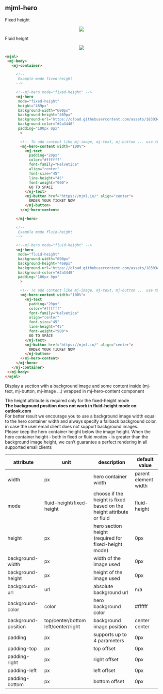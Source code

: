 ## mjml-hero

Fixed height  

<p align="center">
<img src="https://cloud.githubusercontent.com/assets/1830348/15354833/bfe7faaa-1cef-11e6-8d38-15e8951b6636.png" />
</p>

Fluid height

<p align="center">
<img src="https://cloud.githubusercontent.com/assets/1830348/15354867/fc2f404a-1cef-11e6-92ac-92de9e438210.png" />
</p>

``` html
<mjml>
 <mj-body>
   <mj-container>

     <!--
      Example mode fixed-height
     -->

     <!--mj-hero mode="fixed-height" -->
     <mj-hero
      mode="fixed-height"
      height="469px"
      background-width="600px"
      background-height="469px"
      background-url="https://cloud.githubusercontent.com/assets/1830348/15354890/1442159a-1cf0-11e6-92b1-b861dadf1750.jpg"
      background-color="#2a3448"
      padding="100px 0px"
       >

       <!-- To add content like mj-image, mj-text, mj-button ... use the mj-hero-content component -->
       <mj-hero-content width="100%">
         <mj-text
           padding="20px"
           color="#ffffff"
           font-family="Helvetica"
           align="center"
           font-size="45"
           line-height="45"
           font-weight="900">
           GO TO SPACE
         </mj-text>
         <mj-button href="https://mjml.io/" align="center">
           ORDER YOUR TICKET NOW
         </mj-button>
       </mj-hero-content>

     </mj-hero>

     <!--
      Example mode fluid-height
     -->

     <!--mj-hero mode="fluid-height" -->
     <mj-hero
      mode="fluid-height"
      background-width="600px"
      background-height="469px"
      background-url="https://cloud.githubusercontent.com/assets/1830348/15354890/1442159a-1cf0-11e6-92b1-b861dadf1750.jpg"
      background-color="#2a3448"
      padding="100px 0px"
       >

       <!-- To add content like mj-image, mj-text, mj-button ... use the mj-hero-content component -->
       <mj-hero-content width="100%">
         <mj-text
           padding="20px"
           color="#ffffff"
           font-family="Helvetica"
           align="center"
           font-size="45"
           line-height="45"
           font-weight="900">
           GO TO SPACE
         </mj-text>
         <mj-button href="https://mjml.io/" align="center">
           ORDER YOUR TICKET NOW
         </mj-button>
       </mj-hero-content>
     </mj-hero>
   </mj-container>
 </mj-body>
</mjml>
```
Display a section with a background image and some content inside (mj-text, mj-button, mj-image ...) wrapped in mj-hero-content component

<aside class="notice">
The height attribute is required only for the fixed-height mode
</aside>

<aside class="notice">
<span style="font-weight:bold;">The background position does not work in fluid-height mode on outlook.com</span>
</aside>

<aside class="notice">
For better result we encourage you to use a background image width equal to the hero container width and always specify a fallback background color, in case the user email client does not support background images.
</aside>

<aside class="notice">
Please keep the hero container height below the image height. When the hero container height - both in fixed or fluid modes - is greater than the background image height, we can’t guarantee a perfect rendering in all supported email clients
</aside>

attribute           | unit                                | description                                                          | default value
--------------------|-------------------------------------|----------------------------------------------------------------------|--------------
width               | px                                  | hero container width                                                 | parent element width
mode                | fluid-height/fixed-height           | choose if the height is fixed based on the height attribute or fluid | fluid-height
height              | px                                  | hero section height (required for fixed-height mode)                 | 0px
background-width    | px                                  | width of the image used                                              | 0px
background-height   | px                                  | height of the image used                                             | 0px
background-url      | url                                 | absolute background url                                              | n/a
background-color    | color                               | hero background color                                                | #ffffff
background-position | top/center/bottom left/center/right | background image position                                            | center center
padding             | px                                  | supports up to 4 parameters                                          | 0px
padding-top         | px                                  | top offset                                                           | 0px
padding-right       | px                                  | right offset                                                         | 0px
padding-left        | px                                  | left offset                                                          | 0px
padding-bottom      | px                                  | bottom offset                                                        | 0px
